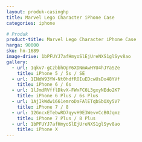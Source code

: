 ```yaml
---
layout: produk-casinghp
title: Marvel Lego Character iPhone Case
categories: iphone

# Produk
product-title: Marvel Lego Character iPhone Case
harga: 90000
sku: hn-1689
image-drive: 1bPFUYJ7afHmyoSlEjUreNXS1glSyv8ao
gallery:
  - url: 1qkv7-gCzbbhOpY6XDNmAwHYU4hJYaSZe
    title: iPhone 5 / 5s / SE
  - url: 1INdW93YW-Nt0hdfROIuEDcwUsDo48YVf
    title: iPhone 6 / 6s
  - url: 1lJmdRVfflDkvX-FWxFC6L3gxyNEdo2K7
    title: iPhone 6 Plus / 6s Plus
  - url: 1AjIkWdw1661emroDaFAlETqbSbOXy5V7
    title: iPhone 7 / 8
  - url: 12GncxETebwRD7qyvH9E3WevvCcB0Jqmz
    title: iPhone 7 Plus / 8 Plus
  - url: 1bPFUYJ7afHmyoSlEjUreNXS1glSyv8ao
    title: iPhone X
---
```


